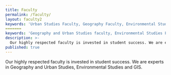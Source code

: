 ```yaml
---
title: Faculty
permalink: /faculty/
layout: faculty2
keywords: 'Urban Studies Faculty, Geography Faculty, Environmental Studies Faculty. Temple Faculty'
=======
keywords: 'Geography and Urban Studies faculty, Environmental Studies Faculty, Temple Faculty'
description: >-
  Our highly respected faculty is invested in student success. We are experts in Geography and Urban Studies, Environmental Studies and     GIS.
published: true
---
```

Our highly respected faculty is invested in student success. We are experts in Geography and Urban Studies, Environmental Studies and GIS.
